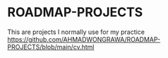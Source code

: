 # ROADMAP-PROJECTS
This are projects I normally use for my practice
https://github.com/AHMADWONGRAWA/ROADMAP-PROJECTS/blob/main/cv.html